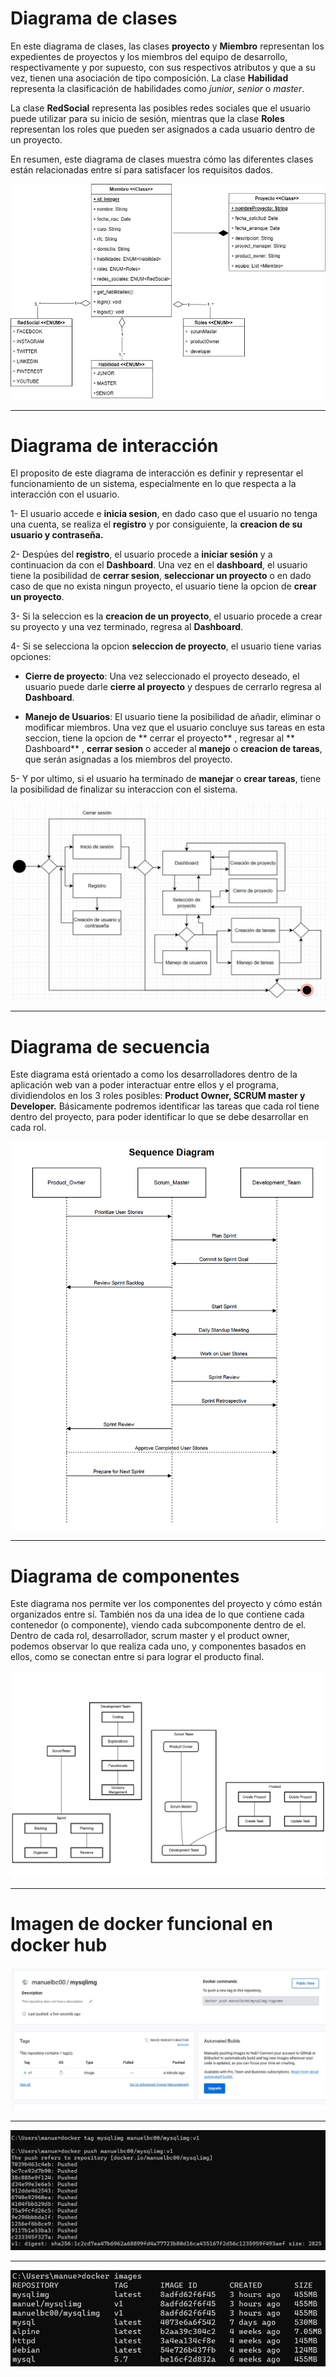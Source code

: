 
# Diagrama de clases

En este diagrama de clases, las clases **proyecto** y **Miembro** representan los expedientes de proyectos y los miembros del equipo de desarrollo, respectivamente y por supuesto, con sus respectivos atributos y que a su vez, tienen una asociación de tipo composición. La clase **Habilidad** representa la clasificación de habilidades como *junior*, *senior* o *master*.

La clase **RedSocial** representa las posibles redes sociales que el usuario puede utilizar para su inicio de sesión, mientras que la clase **Roles**  representan los roles que pueden ser asignados a cada usuario dentro de un proyecto.

En resumen, este diagrama de clases muestra cómo las diferentes clases están relacionadas entre sí para satisfacer los requisitos dados.

![diagrama de clases](https://github.com/ManuelBalderramaCh/manejador-de-proyectos/blob/main/diagrama%20de%20clases.jpg)

------------


# Diagrama de interacción

El proposito de este diagrama de interacción es definir y representar el funcionamiento de un sistema, especialmente en lo que respecta a la interacción con el usuario.

   1- El usuario accede e **inicia sesion**, en dado caso que el usuario no tenga una cuenta, se realiza el **registro** y por consiguiente, la **creacion de su usuario y contraseña.**

   2- Despúes del **registro**, el usuario procede a **iniciar sesión** y a continuacion da con el **Dashboard**.
Una vez en el **dashboard**, el usuario tiene la posibilidad de **cerrar sesion**, **seleccionar un proyecto** o en dado caso de que no exista ningun proyecto, el usuario tiene la opcion de **crear un proyecto**.

3- Si la seleccion es la **creacion de un proyecto**, el usuario procede a crear su proyecto y una vez terminado, regresa al **Dashboard**.

   4- Si se selecciona la opcion **seleccion de proyecto**, el usuario tiene varias opciones:
- **Cierre de proyecto**:
Una vez seleccionado el proyecto deseado, el usuario puede darle **cierre al proyecto** y despues de cerrarlo regresa al **Dashboard**.

- **Manejo de Usuarios**:
El usuario tiene la posibilidad de añadir, eliminar o modificar miembros.
Una vez que el usuario concluye sus tareas en esta seccion, tiene la opcion de ** cerrar el proyecto** , regresar al ** Dashboard** , **cerrar sesion** o acceder al **manejo** o **creacion de tareas**, que serán asignadas a los miembros del proyecto.

5- Y por ultimo, si el usuario ha terminado de **manejar** o **crear tareas**, tiene la      posibilidad de finalizar su interaccion con el sistema.

![diagrama de interaccion](https://github.com/ManuelBalderramaCh/manejador-de-proyectos/blob/main/diagrama%20de%20interaccion.jpeg)

------------
# Diagrama de secuencia

Este diagrama está orientado a como los desarrolladores dentro de la aplicación web van a poder interactuar entre ellos y el programa, dividiendolos en los 3 roles posibles: **Product Owner, SCRUM master y Developer.** Básicamente podremos identificar las tareas que cada rol tiene dentro del proyecto, para poder identificar lo que se debe desarrollar en cada rol.

![diagrama de secuencia](https://github.com/ManuelBalderramaCh/manejador-de-proyectos/blob/main/diagrama%20de%20secuencia.png)

------------

# Diagrama de componentes

Este diagrama nos permite ver los componentes del proyecto y cómo están organizados entre sí. También nos da una idea de lo que contiene cada contenedor (o componente), viendo cada subcomponente dentro de el. Dentro de cada rol, desarrollador, scrum master y el product owner, podemos observar lo que realiza cada uno, y componentes basados en ellos, como se conectan entre si para lograr el producto final.

![diagrama de componentes](https://github.com/ManuelBalderramaCh/manejador-de-proyectos/blob/main/diagrama%20de%20componentes.png)

------------

# Imagen de docker funcional en docker hub 

![docker1](https://github.com/ManuelBalderramaCh/manejador-de-proyectos/blob/main/docker1.jpeg)


------------


![docker2](https://github.com/ManuelBalderramaCh/manejador-de-proyectos/blob/main/docker2.jpeg)

------------

![docker3](https://github.com/ManuelBalderramaCh/manejador-de-proyectos/blob/main/docker3.jpeg)

